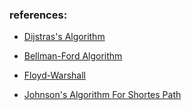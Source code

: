 ### references:

- [Dijstras's Algorithm](https://brilliant.org/wiki/dijkstras-short-path-finder/)

- [Bellman-Ford Algorithm](https://brilliant.org/wiki/bellman-ford-algorithm/)

- [Floyd-Warshall](https://brilliant.org/wiki/floyd-warshall-algorithm/)

- [Johnson's Algorithm For Shortes Path](https://brilliant.org/wiki/johnsons-algorithm/)